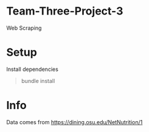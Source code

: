 # Team-Three-Project-3
Web Scraping

# Setup
Install dependencies
> bundle install

# Info
Data comes from https://dining.osu.edu/NetNutrition/1 